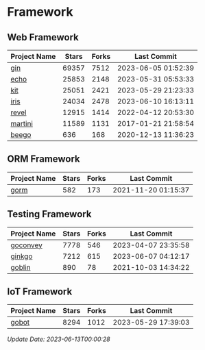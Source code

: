 # Framework

## Web Framework
| Project Name | Stars | Forks | Last Commit |
| ------------ | ----- | ----- | ----------- |
| [gin](https://github.com/gin-gonic/gin) | 69357 | 7512 | 2023-06-05 01:52:39 |
| [echo](https://github.com/labstack/echo) | 25853 | 2148 | 2023-05-31 05:53:33 |
| [kit](https://github.com/go-kit/kit) | 25051 | 2421 | 2023-05-29 21:23:33 |
| [iris](https://github.com/kataras/iris) | 24034 | 2478 | 2023-06-10 16:13:11 |
| [revel](https://github.com/revel/revel) | 12915 | 1414 | 2022-04-12 20:53:30 |
| [martini](https://github.com/go-martini/martini) | 11589 | 1131 | 2017-01-21 21:58:54 |
| [beego](https://github.com/astaxie/beego) | 636 | 168 | 2020-12-13 11:36:23 |

## ORM Framework
| Project Name | Stars | Forks | Last Commit |
| ------------ | ----- | ----- | ----------- |
| [gorm](https://github.com/jinzhu/gorm) | 582 | 173 | 2021-11-20 01:15:37 |

## Testing Framework
| Project Name | Stars | Forks | Last Commit |
| ------------ | ----- | ----- | ----------- |
| [goconvey](https://github.com/smartystreets/goconvey) | 7778 | 546 | 2023-04-07 23:35:58 |
| [ginkgo](https://github.com/onsi/ginkgo) | 7212 | 615 | 2023-06-07 04:12:17 |
| [goblin](https://github.com/franela/goblin) | 890 | 78 | 2021-10-03 14:34:22 |

## IoT Framework
| Project Name | Stars | Forks | Last Commit |
| ------------ | ----- | ----- | ----------- |
| [gobot](https://github.com/hybridgroup/gobot) | 8294 | 1012 | 2023-05-29 17:39:03 |

*Update Date: 2023-06-13T00:00:28*